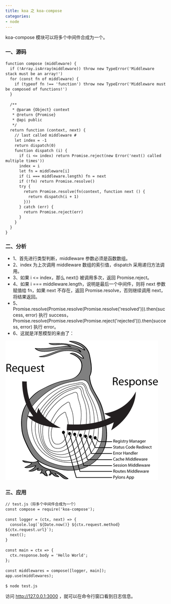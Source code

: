 ```yaml
---
title: koa 之 koa-compose
categories:
- node
---
```

koa-compose 模块可以将多个中间件合成为一个。
<!--more-->
### 一、源码
```
function compose (middleware) {
  if (!Array.isArray(middleware)) throw new TypeError('Middleware stack must be an array!')
  for (const fn of middleware) {
    if (typeof fn !== 'function') throw new TypeError('Middleware must be composed of functions!')
  }

  /**
   * @param {Object} context
   * @return {Promise}
   * @api public
   */
  return function (context, next) {
    // last called middleware #
    let index = -1
    return dispatch(0)
    function dispatch (i) {
      if (i <= index) return Promise.reject(new Error('next() called multiple times'))
      index = i
      let fn = middleware[i]
      if (i === middleware.length) fn = next
      if (!fn) return Promise.resolve()
      try {
        return Promise.resolve(fn(context, function next () {
          return dispatch(i + 1)
        }))
      } catch (err) {
        return Promise.reject(err)
      }
    }
  }
}
```
### 二、分析
- 1、首先进行类型判断，middleware 参数必须是函数数组。
- 2、index 为上次调用 middleware 数组的索引值，dispatch 采用递归方法调用。
- 3、如果 i <= index，那么 next() 被调用多次，返回 Promise.reject。
- 4、如果 i === middleware.length，说明是最后一个中间件，则将 next 参数赋值给 fn，如果 next 不存在，返回 Promise.resolve，否则继续调用 next，将结果返回。
- 5、Promise.resolve(Promise.resolve(Promise.resolve('resolved'))).then(success, error) 执行 success，Promise.resolve(Promise.resolve(Promise.reject('rejected'))).then(success, error) 执行 error。
- 6、这就是洋葱模型的来由了：
<img src="/assets/koa/koa-diagram.png">

### 三、应用
```
// test.js（将多个中间件合成为一个）
const compose = require('koa-compose');

const logger = (ctx, next) => {
  console.log(`${Date.now()} ${ctx.request.method} ${ctx.request.url}`);
  next();
}

const main = ctx => {
  ctx.response.body = 'Hello World';
};

const middlewares = compose([logger, main]);
app.use(middlewares);

$ node test.js
```
访问 http://127.0.0.1:3000 ，就可以在命令行窗口看到日志信息。